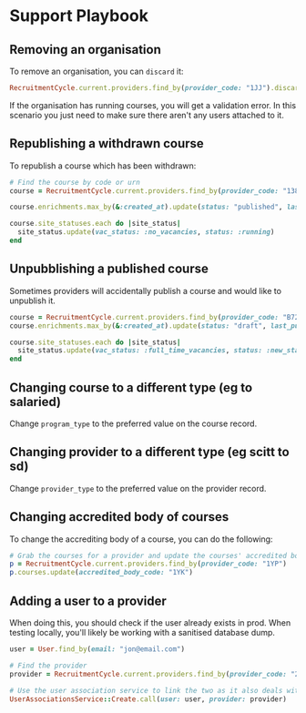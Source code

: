 Support Playbook
================

## Removing an organisation

To remove an organisation, you can `discard` it:

```ruby
RecruitmentCycle.current.providers.find_by(provider_code: "1JJ").discard
```

If the organisation has running courses, you will get a validation error. In this scenario you just need to make sure there aren't any users attached to it.

## Republishing a withdrawn course

To republish a course which has been withdrawn:

```ruby
# Find the course by code or urn
course = RecruitmentCycle.current.providers.find_by(provider_code: "138459").courses.find_by(course_code: "3C2F")

course.enrichments.max_by(&:created_at).update(status: "published", last_published_timestamp_utc: Time.now.utc)

course.site_statuses.each do |site_status|
  site_status.update(vac_status: :no_vacancies, status: :running)
end
```

## Unpubblishing a published course

Sometimes providers will accidentally publish a course and would like to unpublish it.

```ruby
course = RecruitmentCycle.current.providers.find_by(provider_code: "B72").courses.find_by(course_code: "V1X1")
course.enrichments.max_by(&:created_at).update(status: "draft", last_published_timestamp_utc: nil)

course.site_statuses.each do |site_status|
  site_status.update(vac_status: :full_time_vacancies, status: :new_status, publish: :unpublished)
end
```

## Changing course to a different type (eg to salaried)

Change `program_type` to the preferred value on the course record.

## Changing provider to a different type (eg scitt to sd)

Change `provider_type` to the preferred value on the provider record.

## Changing accredited body of courses

To change the accrediting body of a course, you can do the following:

```ruby
# Grab the courses for a provider and update the courses' accredited body
p = RecruitmentCycle.current.providers.find_by(provider_code: "1YP")
p.courses.update(accredited_body_code: "1YK")
```

## Adding a user to a provider

When doing this, you should check if the user already exists in prod. When testing locally, you'll likely be working with a sanitised database dump.

```ruby
user = User.find_by(email: "jon@email.com")

# Find the provider
provider = RecruitmentCycle.current.providers.find_by(provider_code: "2E1")

# Use the user association service to link the two as it also deals with notifications
UserAssociationsService::Create.call(user: user, provider: provider)
```
